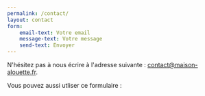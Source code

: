 ```yaml
---
permalink: /contact/
layout: contact
form:
    email-text: Votre email
    message-text: Votre message
    send-text: Envoyer
---
```

N'hésitez pas à nous écrire à l'adresse suivante : [contact@maison-alouette.fr](contact@maison-alouette.fr).

Vous pouvez aussi utliser ce formulaire :